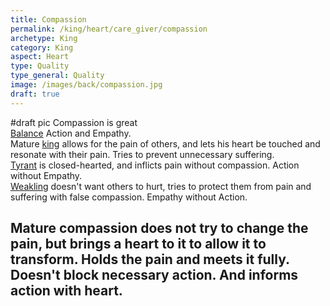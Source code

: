 ```yaml
---
title: Compassion
permalink: /king/heart/care_giver/compassion
archetype: King
category: King
aspect: Heart
type: Quality
type_general: Quality
image: /images/back/compassion.jpg
draft: true
---
```

#draft pic Compassion is great  
[Balance](/king/body/peace_maker/balance) Action and Empathy.   
Mature [king](/king/mature_king) allows for the pain of others, and lets his heart be touched and resonate with their pain. Tries to prevent unnecessary suffering.   
[Tyrant](/king/mature_king/tyrant_shadow) is closed-hearted, and inflicts pain without compassion. Action without Empathy.   
[Weakling](/king/mature_king/weakling_shadow) doesn't want others to hurt, tries to protect them from pain and suffering with false compassion. Empathy without Action.   
  
Mature compassion does not try to change the pain, but brings a heart to it to allow it to transform. Holds the pain and meets it fully. Doesn't block necessary action.  And informs action with heart. 
---

